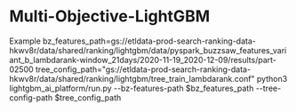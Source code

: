 # Multi-Objective-LightGBM

Example
bz_features_path=gs://etldata-prod-search-ranking-data-hkwv8r/data/shared/ranking/lightgbm/data/pyspark_buzzsaw_features_variant_b_lambdarank-window_21days/2020-11-19_2020-12-09/results/part-02500
tree_config_path="gs://etldata-prod-search-ranking-data-hkwv8r/data/shared/ranking/lightgbm/tree_train_lambdarank.conf"
python3 lightgbm_ai_platform/run.py --bz-features-path $bz_features_path --tree-config-path $tree_config_path
